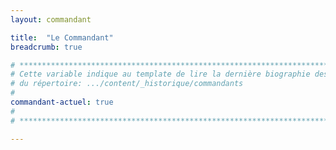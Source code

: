 ```yaml
---
layout: commandant

title:  "Le Commandant"  
breadcrumb: true

# **********************************************************************************
# Cette variable indique au template de lire la dernière biographie des commandants 
# du répertoire: .../content/_historique/commandants
# 
commandant-actuel: true
#
# **********************************************************************************

---
```





